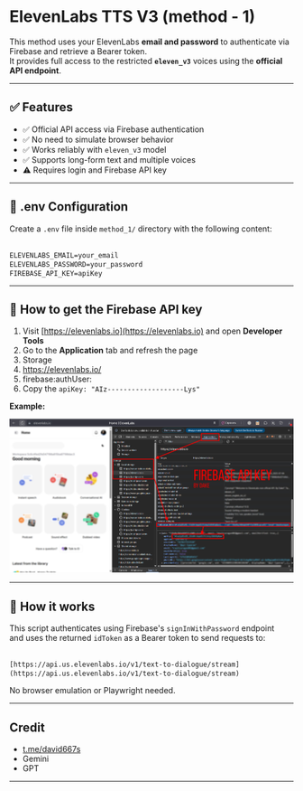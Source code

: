 # ElevenLabs TTS V3 (method - 1)

This method uses your ElevenLabs **email and password** to authenticate via Firebase and retrieve a Bearer token.  
It provides full access to the restricted **`eleven_v3`** voices using the **official API endpoint**.

---

## ✅ Features

- ✅ Official API access via Firebase authentication
- ✅ No need to simulate browser behavior
- ✅ Works reliably with `eleven_v3` model
- ✅ Supports long-form text and multiple voices
- ⚠️ Requires login and Firebase API key

---

## 🔐 .env Configuration

Create a `.env` file inside `method_1/` directory with the following content:

```

ELEVENLABS_EMAIL=your_email
ELEVENLABS_PASSWORD=your_password
FIREBASE_API_KEY=apiKey

```

---

## 📎 How to get the Firebase API key

1. Visit [https://elevenlabs.io](https://elevenlabs.io) and open **Developer Tools**  
2. Go to the **Application** tab and refresh the page  
3. Storage
4. https://elevenlabs.io/
4. firebase:authUser:
5. Copy the `apiKey: "AIz-------------------Lys"`

**Example:**

<p align="center">
  <img src="get_key.jpg" width="600">
</p>

---

## 🧪 How it works

This script authenticates using Firebase's `signInWithPassword` endpoint  
and uses the returned `idToken` as a Bearer token to send requests to:

```

[https://api.us.elevenlabs.io/v1/text-to-dialogue/stream](https://api.us.elevenlabs.io/v1/text-to-dialogue/stream)

```

No browser emulation or Playwright needed.

---

## Credit

- [t.me/david667s](https://t.me/david667s)  
- Gemini  
- GPT  

---